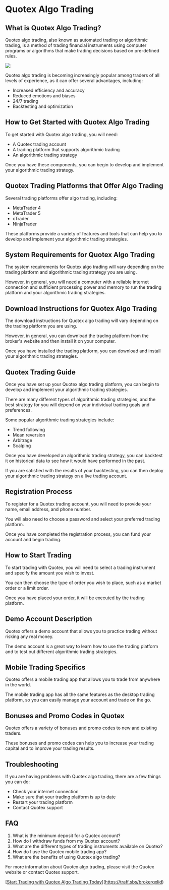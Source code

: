 # Quotex Algo Trading

## What is Quotex Algo Trading?

Quotex algo trading, also known as automated trading or algorithmic
trading, is a method of trading financial instruments using computer
programs or algorithms that make trading decisions based on pre-defined
rules.

[![](https://static.quotex.io/files/4_en/300_250.jpg)](https://traff.sbs/brokerqxlid)

Quotex algo trading is becoming increasingly popular among traders of
all levels of experience, as it can offer several advantages, including:

-   Increased efficiency and accuracy
-   Reduced emotions and biases
-   24/7 trading
-   Backtesting and optimization

## How to Get Started with Quotex Algo Trading

To get started with Quotex algo trading, you will need:

-   A Quotex trading account
-   A trading platform that supports algorithmic trading
-   An algorithmic trading strategy

Once you have these components, you can begin to develop and implement
your algorithmic trading strategy.

## Quotex Trading Platforms that Offer Algo Trading

Several trading platforms offer algo trading, including:

-   MetaTrader 4
-   MetaTrader 5
-   cTrader
-   NinjaTrader

These platforms provide a variety of features and tools that can help
you to develop and implement your algorithmic trading strategies.

## System Requirements for Quotex Algo Trading

The system requirements for Quotex algo trading will vary depending on
the trading platform and algorithmic trading strategy you are using.

However, in general, you will need a computer with a reliable internet
connection and sufficient processing power and memory to run the trading
platform and your algorithmic trading strategies.

## Download Instructions for Quotex Algo Trading

The download instructions for Quotex algo trading will vary depending on
the trading platform you are using.

However, in general, you can download the trading platform from the
broker\'s website and then install it on your computer.

Once you have installed the trading platform, you can download and
install your algorithmic trading strategies.

## Quotex Trading Guide

Once you have set up your Quotex algo trading platform, you can begin to
develop and implement your algorithmic trading strategies.

There are many different types of algorithmic trading strategies, and
the best strategy for you will depend on your individual trading goals
and preferences.

Some popular algorithmic trading strategies include:

-   Trend following
-   Mean reversion
-   Arbitrage
-   Scalping

Once you have developed an algorithmic trading strategy, you can
backtest it on historical data to see how it would have performed in the
past.

If you are satisfied with the results of your backtesting, you can then
deploy your algorithmic trading strategy on a live trading account.

## Registration Process

To register for a Quotex trading account, you will need to provide your
name, email address, and phone number.

You will also need to choose a password and select your preferred
trading platform.

Once you have completed the registration process, you can fund your
account and begin trading.

## How to Start Trading

To start trading with Quotex, you will need to select a trading
instrument and specify the amount you wish to invest.

You can then choose the type of order you wish to place, such as a
market order or a limit order.

Once you have placed your order, it will be executed by the trading
platform.

## Demo Account Description

Quotex offers a demo account that allows you to practice trading without
risking any real money.

The demo account is a great way to learn how to use the trading platform
and to test out different algorithmic trading strategies.

## Mobile Trading Specifics

Quotex offers a mobile trading app that allows you to trade from
anywhere in the world.

The mobile trading app has all the same features as the desktop trading
platform, so you can easily manage your account and trade on the go.

## Bonuses and Promo Codes in Quotex

Quotex offers a variety of bonuses and promo codes to new and existing
traders.

These bonuses and promo codes can help you to increase your trading
capital and to improve your trading results.

## Troubleshooting

If you are having problems with Quotex algo trading, there are a few
things you can do:

-   Check your internet connection
-   Make sure that your trading platform is up to date
-   Restart your trading platform
-   Contact Quotex support

## FAQ

1.  What is the minimum deposit for a Quotex account?
2.  How do I withdraw funds from my Quotex account?
3.  What are the different types of trading instruments available on
    Quotex?
4.  How do I use the Quotex mobile trading app?
5.  What are the benefits of using Quotex algo trading?

For more information about Quotex algo trading, please visit the Quotex
website or contact Quotex support.

\[[Start Trading with Quotex Algo Trading
Today](\%22https://traff.sbs/brokerqxlid\%22)\](https://traff.sbs/brokerqxlid)

